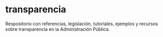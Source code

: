 # transparencia
Respositorio con referencias, legislación, tutoriales, ejemplos y recursos sobre transparencia en la Administración Pública.
